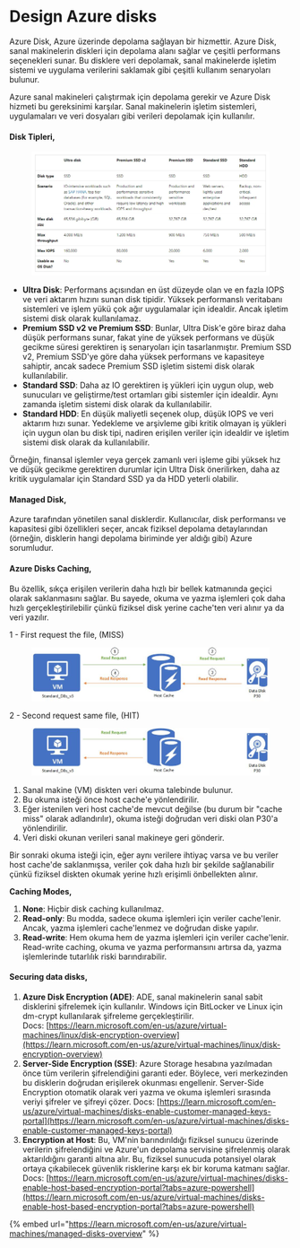 # Design Azure disks

Azure Disk, Azure üzerinde depolama sağlayan bir hizmettir. Azure Disk, sanal makinelerin diskleri için depolama alanı sağlar ve çeşitli performans seçenekleri sunar. Bu disklere veri depolamak, sanal makinelerde işletim sistemi ve uygulama verilerini saklamak gibi çeşitli kullanım senaryoları bulunur.

Azure sanal makineleri çalıştırmak için depolama gerekir ve Azure Disk hizmeti bu gereksinimi karşılar. Sanal makinelerin işletim sistemleri, uygulamaları ve veri dosyaları gibi verileri depolamak için kullanılır.

#### Disk Tipleri,

<figure><img src="../.gitbook/assets/1Azure Disks-1659112030866.webp" alt=""><figcaption></figcaption></figure>

* **Ultra Disk**: Performans açısından en üst düzeyde olan ve en fazla IOPS ve veri aktarım hızını sunan disk tipidir. Yüksek performanslı veritabanı sistemleri ve işlem yükü çok ağır uygulamalar için idealdir. Ancak işletim sistemi disk olarak kullanılamaz.
* **Premium SSD v2 ve Premium SSD**: Bunlar, Ultra Disk'e göre biraz daha düşük performans sunar, fakat yine de yüksek performans ve düşük gecikme süresi gerektiren iş senaryoları için tasarlanmıştır. Premium SSD v2, Premium SSD'ye göre daha yüksek performans ve kapasiteye sahiptir, ancak sadece Premium SSD işletim sistemi disk olarak kullanılabilir.
* **Standard SSD**: Daha az IO gerektiren iş yükleri için uygun olup, web sunucuları ve geliştirme/test ortamları gibi sistemler için idealdir. Aynı zamanda işletim sistemi disk olarak da kullanılabilir.
* **Standard HDD**: En düşük maliyetli seçenek olup, düşük IOPS ve veri aktarım hızı sunar. Yedekleme ve arşivleme gibi kritik olmayan iş yükleri için uygun olan bu disk tipi, nadiren erişilen veriler için idealdir ve işletim sistemi disk olarak da kullanılabilir.

Örneğin, finansal işlemler veya gerçek zamanlı veri işleme gibi yüksek hız ve düşük gecikme gerektiren durumlar için Ultra Disk önerilirken, daha az kritik uygulamalar için Standard SSD ya da HDD yeterli olabilir.

#### Managed Disk,

Azure tarafından yönetilen sanal disklerdir. Kullanıcılar, disk performansı ve kapasitesi gibi özellikleri seçer, ancak fiziksel depolama detaylarından (örneğin, disklerin hangi depolama biriminde yer aldığı gibi) Azure sorumludur.

#### Azure Disks Caching,

Bu özellik, sıkça erişilen verilerin daha hızlı bir bellek katmanında geçici olarak saklanmasını sağlar. Bu sayede, okuma ve yazma işlemleri çok daha hızlı gerçekleştirilebilir çünkü fiziksel disk yerine cache'ten veri alınır ya da veri yazılır.

1 - First request the file, (MISS)

<figure><img src="../.gitbook/assets/host-caching-read-miss.jpg" alt=""><figcaption></figcaption></figure>

2 - Second request same file, (HIT)

<figure><img src="../.gitbook/assets/host-caching-read-hit.jpg" alt=""><figcaption></figcaption></figure>

1. Sanal makine (VM) diskten veri okuma talebinde bulunur.
2. Bu okuma isteği önce host cache'e yönlendirilir.
3. Eğer istenilen veri host cache'de mevcut değilse (bu durum bir "cache miss" olarak adlandırılır), okuma isteği doğrudan veri diski olan P30'a yönlendirilir.
4. Veri diski okunan verileri sanal makineye geri gönderir.

Bir sonraki okuma isteği için, eğer aynı verilere ihtiyaç varsa ve bu veriler host cache'de saklanmışsa, veriler çok daha hızlı bir şekilde sağlanabilir çünkü fiziksel diskten okumak yerine hızlı erişimli önbellekten alınır.&#x20;

**Caching Modes,**

1. **None**: Hiçbir disk caching kullanılmaz.&#x20;
2. **Read-only**: Bu modda, sadece okuma işlemleri için veriler cache'lenir. Ancak, yazma işlemleri cache'lenmez ve doğrudan diske yapılır.
3. **Read-write**: Hem okuma hem de yazma işlemleri için veriler cache'lenir. Read-write caching, okuma ve yazma performansını artırsa da, yazma işlemlerinde tutarlılık riski barındırabilir.



#### Securing data disks,

1. **Azure Disk Encryption (ADE)**: ADE, sanal makinelerin sanal sabit disklerini şifrelemek için kullanılır. Windows için BitLocker ve Linux için dm-crypt kullanılarak şifreleme gerçekleştirilir. \
   Docs: [https://learn.microsoft.com/en-us/azure/virtual-machines/linux/disk-encryption-overview](https://learn.microsoft.com/en-us/azure/virtual-machines/linux/disk-encryption-overview)
2. **Server-Side Encryption (SSE)**: Azure Storage hesabına yazılmadan önce tüm verilerin şifrelendiğini garanti eder. Böylece, veri merkezinden bu disklerin doğrudan erişilerek okunması engellenir. Server-Side Encryption otomatik olarak veri yazma ve okuma işlemleri sırasında veriyi şifreler ve şifreyi çözer. Docs: [https://learn.microsoft.com/en-us/azure/virtual-machines/disks-enable-customer-managed-keys-portal](https://learn.microsoft.com/en-us/azure/virtual-machines/disks-enable-customer-managed-keys-portal)
3. **Encryption at Host**: Bu, VM'nin barındırıldığı fiziksel sunucu üzerinde verilerin şifrelendiğini ve Azure'un depolama servisine şifrelenmiş olarak aktarıldığını garanti altına alır. Bu, fiziksel sunucuda potansiyel olarak ortaya çıkabilecek güvenlik risklerine karşı ek bir koruma katmanı sağlar. Docs: [https://learn.microsoft.com/en-us/azure/virtual-machines/disks-enable-host-based-encryption-portal?tabs=azure-powershell](https://learn.microsoft.com/en-us/azure/virtual-machines/disks-enable-host-based-encryption-portal?tabs=azure-powershell)



{% embed url="https://learn.microsoft.com/en-us/azure/virtual-machines/managed-disks-overview" %}
